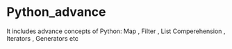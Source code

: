 # Python_advance
It includes advance concepts of Python: Map , Filter , List Comperehension , Iterators , Generators etc
